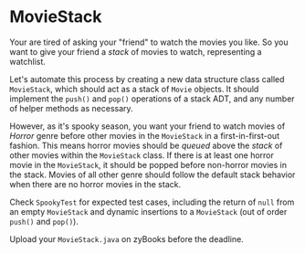 # MovieStack

Your are tired of asking your "friend" to watch the movies you like. So you want to give your friend a _stack_ of movies to watch, representing a watchlist.

Let's automate this process by creating a new data structure class called `MovieStack`, which should act as a stack of `Movie` objects. It should implement the `push()` and `pop()` operations of a stack ADT, and any number of helper methods as necessary.

However, as it's spooky season, you want your friend to watch movies of _Horror_ genre before other movies in the `MovieStack` in a first-in-first-out fashion. This means horror movies should be _queued_ above the _stack_ of other movies within the `MovieStack` class. If there is at least one horror movie in the `MovieStack`, it should be popped before non-horror movies in the stack. Movies of all other genre should follow the default stack behavior when there are no horror movies in the stack.

Check `SpookyTest` for expected test cases, including the return of `null` from an empty `MovieStack` and dynamic insertions to a `MovieStack` (out of order `push()` and `pop()`).

Upload your `MovieStack.java` on zyBooks before the deadline.
